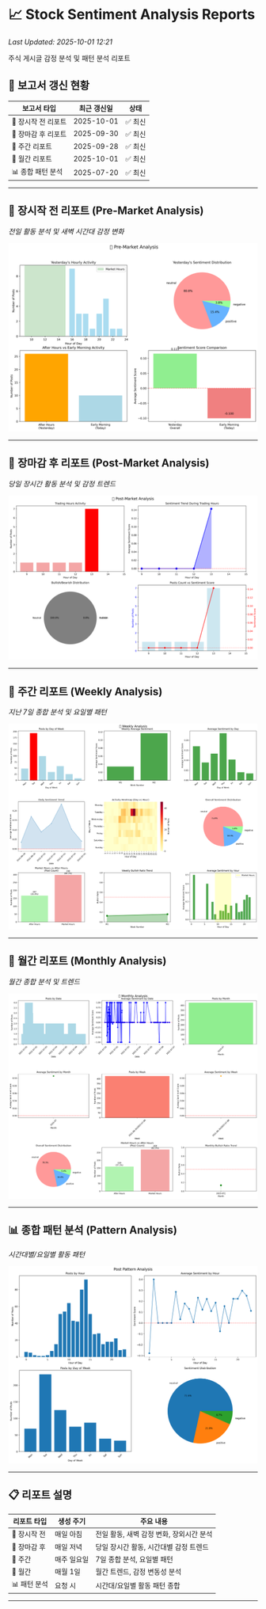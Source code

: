 # 📈 Stock Sentiment Analysis Reports

*Last Updated: 2025-10-01 12:21*

주식 게시글 감정 분석 및 패턴 분석 리포트

## 📅 보고서 갱신 현황

| 보고서 타입 | 최근 갱신일 | 상태 |
|------------|------------|------|
| 🌅 장시작 전 리포트 | 2025-10-01 | ✅ 최신 |
| 🌆 장마감 후 리포트 | 2025-09-30 | ✅ 최신 |
| 📅 주간 리포트 | 2025-09-28 | ✅ 최신 |
| 📆 월간 리포트 | 2025-10-01 | ✅ 최신 |
| 📊 종합 패턴 분석 | 2025-07-20 | ✅ 최신 |


---

## 🌅 장시작 전 리포트 (Pre-Market Analysis)
*전일 활동 분석 및 새벽 시간대 감정 변화*

![Pre-Market Report](./generate/20250706/pre_market_report_20250706.png)

---

## 🌆 장마감 후 리포트 (Post-Market Analysis)
*당일 장시간 활동 분석 및 감정 트렌드*

![Post-Market Report](./generate/20250706/post_market_report_20250706.png)

---

## 📅 주간 리포트 (Weekly Analysis)
*지난 7일 종합 분석 및 요일별 패턴*

![Weekly Report](./generate/20250706/weekly_report_20250706.png)

---

## 📆 월간 리포트 (Monthly Analysis)
*월간 종합 분석 및 트렌드*

![Monthly Report](./generate/20250706/monthly_report_20250706.png)

---

## 📊 종합 패턴 분석 (Pattern Analysis)
*시간대별/요일별 활동 패턴*

![Pattern Analysis](./generate/20250704/pattern_analysis_all_20250704.png)

---

## 📋 리포트 설명

| 리포트 타입 | 생성 주기 | 주요 내용 |
|------------|----------|-----------|
| 🌅 장시작 전 | 매일 아침 | 전일 활동, 새벽 감정 변화, 장외시간 분석 |
| 🌆 장마감 후 | 매일 저녁 | 당일 장시간 활동, 시간대별 감정 트렌드 |
| 📅 주간 | 매주 일요일 | 7일 종합 분석, 요일별 패턴 |
| 📆 월간 | 매월 1일 | 월간 트렌드, 감정 변동성 분석 |
| 📊 패턴 분석 | 요청 시 | 시간대/요일별 활동 패턴 종합 |

---

